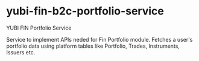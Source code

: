 # yubi-fin-b2c-portfolio-service
YUBI FIN Portfolio Service

Service to implement APIs neded for Fin Portfolio module. Fetches a user's portfolio data using platform tables like Portfolio, Trades, Instruments, Issuers etc.
